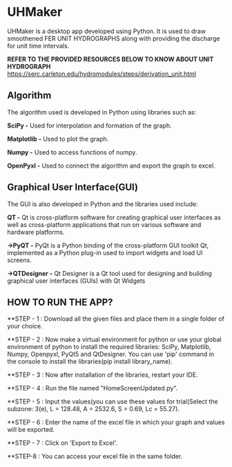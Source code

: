 # UHMaker
UHMaker is a desktop app developed using Python. It is used to draw smoothened FER UNIT HYDROGRAPHS along with providing the discharge for unit time intervals.

**REFER TO THE PROVIDED RESOURCES BELOW TO KNOW ABOUT UNIT HYDROGRAPH**
https://serc.carleton.edu/hydromodules/steps/derivation_unit.html


## Algorithm
The algorithm used is developed in Python using libraries such as:

**SciPy -** Used for interpolation and formation of the graph.

**Matplotlib -** Used to plot the graph.

**Numpy -** Used to access functions of numpy.

**OpenPyxl -** Used to connect the algorithm and export the graph to excel.

## Graphical User Interface(GUI)
The GUI is also developed in Python and the libraries used include:

**QT -** Qt is cross-platform software for creating graphical user interfaces as well as cross-platform applications that run on various software and hardware platforms.

**->PyQT -** PyQt is a Python binding of the cross-platform GUI toolkit Qt, implemented as a Python plug-in used to import widgets and load UI screens. 

**->QTDesigner -** Qt Designer is a Qt tool used for designing and building graphical user interfaces (GUIs) with Qt Widgets

## HOW TO RUN THE APP?
**STEP - 1 : Download all the given files and place them in a single folder of your choice.

**STEP - 2 : Now make a virtual environment for python or use your global environment of python to install the required libraries: SciPy, Matplotlib, Numpy, Openpyxl, PyQt5 and QtDesigner. You can use 'pip' command in the console to install the libraries(pip install library_name).

**STEP - 3 : Now after installation of the libraries, restart your IDE.

**STEP - 4 : Run the file named "HomeScreenUpdated.py".

**STEP - 5 : Input the values(you can use these values for trial(Select the subzone: 3(e), L = 128.48, A = 2532.6, S = 0.69, Lc =	55.27).

**STEP - 6 : Enter the name of the excel file in which your graph and values will be exported.

**STEP - 7 : Click on 'Export to Excel'.

**STEP-8 : You can access your excel file in the same folder.






